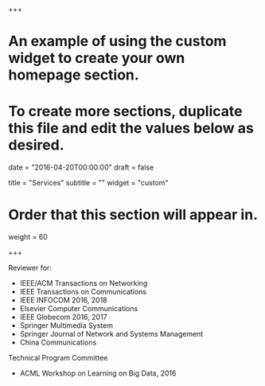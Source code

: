 +++
# An example of using the custom widget to create your own homepage section.
# To create more sections, duplicate this file and edit the values below as desired.

date = "2016-04-20T00:00:00"
draft = false

title = "Services"
subtitle = ""
widget = "custom"

# Order that this section will appear in.
weight = 60

+++

Reviewer for:

- IEEE/ACM Transactions on Networking 
- IEEE Transactions on Communications 
- IEEE INFOCOM 2016, 2018
- Elsevier Computer Communications
- IEEE Globecom 2016, 2017
- Springer Multimedia System
- Springer Journal of Network and Systems Management
- China Communications

Technical Program Committee

- ACML Workshop on Learning on Big Data, 2016

